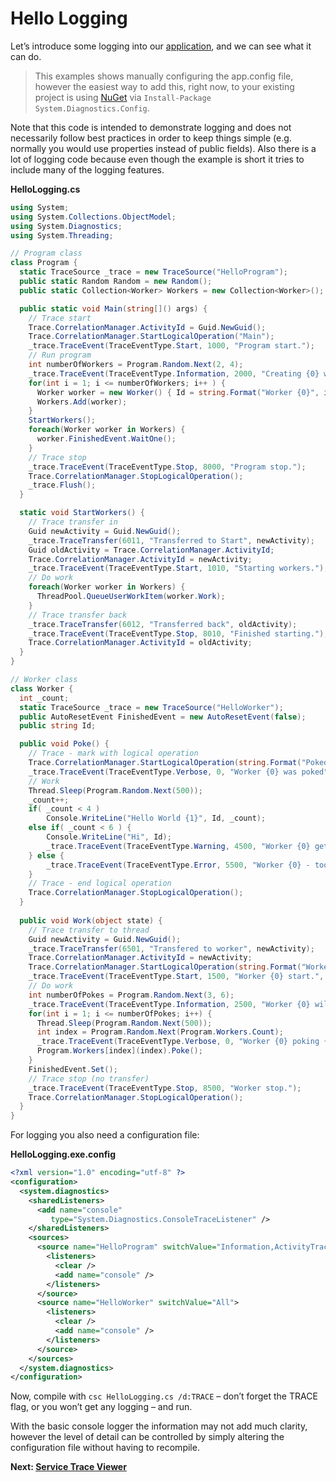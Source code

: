# Hello Logging

Let’s introduce some logging into our [application](Logging-Primer.md), and we can see what it can do.

> This examples shows manually configuring the app.config file, however the easiest way to add this, right now, to your existing project is using [NuGet](http://nuget.org) via `Install-Package System.Diagnostics.Config`.

Note that this code is intended to demonstrate logging and does not necessarily follow best practices in order to keep things simple (e.g. normally you would use properties instead of public fields). Also there is a lot of logging code because even though the example is short it tries to include many of the logging features.

**HelloLogging.cs**
```c#
using System;
using System.Collections.ObjectModel;
using System.Diagnostics;
using System.Threading;

// Program class
class Program {
  static TraceSource _trace = new TraceSource("HelloProgram");
  public static Random Random = new Random();
  public static Collection<Worker> Workers = new Collection<Worker>();

  public static void Main(string[]() args) {
    // Trace start
    Trace.CorrelationManager.ActivityId = Guid.NewGuid();
    Trace.CorrelationManager.StartLogicalOperation("Main");
    _trace.TraceEvent(TraceEventType.Start, 1000, "Program start.");
    // Run program
    int numberOfWorkers = Program.Random.Next(2, 4);
    _trace.TraceEvent(TraceEventType.Information, 2000, "Creating {0} workers", numberOfWorkers);
    for(int i = 1; i <= numberOfWorkers; i++ ) {
      Worker worker = new Worker() { Id = string.Format("Worker {0}", i) };
      Workers.Add(worker);
    }
    StartWorkers();
    foreach(Worker worker in Workers) {
      worker.FinishedEvent.WaitOne();
    }
    // Trace stop
    _trace.TraceEvent(TraceEventType.Stop, 8000, "Program stop.");
    Trace.CorrelationManager.StopLogicalOperation();
    _trace.Flush();
  }

  static void StartWorkers() {
    // Trace transfer in
    Guid newActivity = Guid.NewGuid();
    _trace.TraceTransfer(6011, "Transferred to Start", newActivity);
    Guid oldActivity = Trace.CorrelationManager.ActivityId;
    Trace.CorrelationManager.ActivityId = newActivity;
    _trace.TraceEvent(TraceEventType.Start, 1010, "Starting workers.");
    // Do work
    foreach(Worker worker in Workers) {
      ThreadPool.QueueUserWorkItem(worker.Work);
    }
    // Trace transfer back
    _trace.TraceTransfer(6012, "Transferred back", oldActivity);
    _trace.TraceEvent(TraceEventType.Stop, 8010, "Finished starting.");
    Trace.CorrelationManager.ActivityId = oldActivity;
  }
}

// Worker class
class Worker {
  int _count;
  static TraceSource _trace = new TraceSource("HelloWorker");
  public AutoResetEvent FinishedEvent = new AutoResetEvent(false);
  public string Id;

  public void Poke() {
    // Trace - mark with logical operation
    Trace.CorrelationManager.StartLogicalOperation(string.Format("Poked:{0}", Id));
    _trace.TraceEvent(TraceEventType.Verbose, 0, "Worker {0} was poked", Id);
    // Work
    Thread.Sleep(Program.Random.Next(500));
    _count++;
    if( _count < 4 )
        Console.WriteLine("Hello World {1}", Id, _count);
    else if( _count < 6 ) {
        Console.WriteLine("Hi", Id);
        _trace.TraceEvent(TraceEventType.Warning, 4500, "Worker {0} getting annoyed", Id);
    } else {
        _trace.TraceEvent(TraceEventType.Error, 5500, "Worker {0} - too many pokes", Id);
    }
    // Trace - end logical operation
    Trace.CorrelationManager.StopLogicalOperation();
  }
  
  public void Work(object state) {
    // Trace transfer to thread
    Guid newActivity = Guid.NewGuid();
    _trace.TraceTransfer(6501, "Transfered to worker", newActivity);
    Trace.CorrelationManager.ActivityId = newActivity;
    Trace.CorrelationManager.StartLogicalOperation(string.Format("Worker:{0}", Id));
    _trace.TraceEvent(TraceEventType.Start, 1500, "Worker {0} start.", Id);
    // Do work
    int numberOfPokes = Program.Random.Next(3, 6);
    _trace.TraceEvent(TraceEventType.Information, 2500, "Worker {0} will poke {1} times", Id, numberOfPokes);
    for(int i = 1; i <= numberOfPokes; i++) {
      Thread.Sleep(Program.Random.Next(500));
      int index = Program.Random.Next(Program.Workers.Count);
      _trace.TraceEvent(TraceEventType.Verbose, 0, "Worker {0} poking {1}", Id, Program.Workers[index](index).Id);
      Program.Workers[index](index).Poke();
    }
    FinishedEvent.Set();
    // Trace stop (no transfer)
    _trace.TraceEvent(TraceEventType.Stop, 8500, "Worker stop.");
    Trace.CorrelationManager.StopLogicalOperation();
  }
}
```

For logging you also need a configuration file:

**HelloLogging.exe.config**
```xml
<?xml version="1.0" encoding="utf-8" ?>
<configuration>
  <system.diagnostics>
    <sharedListeners>
      <add name="console"
         type="System.Diagnostics.ConsoleTraceListener" />
    </sharedListeners>
    <sources>
      <source name="HelloProgram" switchValue="Information,ActivityTracing">
        <listeners>
          <clear />
          <add name="console" />
        </listeners>
      </source>
      <source name="HelloWorker" switchValue="All">
        <listeners>
          <clear />
          <add name="console" />
        </listeners>
      </source>
    </sources>
  </system.diagnostics>
</configuration>
```

Now, compile with `csc HelloLogging.cs /d:TRACE` – don’t forget the TRACE flag, or you won’t get any logging – and run.

With the basic console logger the information may not add much clarity, however the level of detail can be controlled by simply altering the configuration file without having to recompile.

**Next: [Service Trace Viewer](Service-Trace-Viewer.md)**
